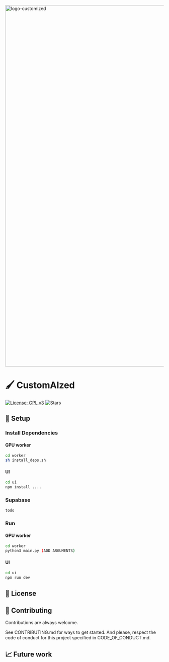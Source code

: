 <img width="1146" alt="logo-customized" src="https://github.com/pguijas/customaized/assets/53833717/2adf1b48-2a40-4ce8-a0b7-d24496b9b9cc">

# 🖌️ CustomAIzed

[![License: GPL v3](https://img.shields.io/badge/License-GPLv3-blue.svg)](https://www.gnu.org/licenses/gpl-3.0)
![Stars](https://img.shields.io/github/stars/pguijas/artiluxio?color=green&label=Stars)




## 🔧 Setup

### Install Dependencies

#### GPU worker

```bash
cd worker
sh install_deps.sh
```

#### UI
    
```bash
cd ui
npm install ....
```

### Supabase
    
```bash
todo
```

### Run

#### GPU worker

```bash
cd worker
python3 main.py (ADD ARGUMENTS)
```

#### UI
    
```bash
cd ui
npm run dev
```

## 📜 License
## 👫 Contributing
Contributions are always welcome.

See CONTRIBUTING.md for ways to get started. And please, respect the code of conduct for this project specified in CODE_OF_CONDUCT.md.

## 📈 Future work



